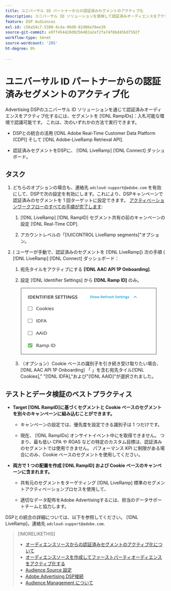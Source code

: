```yaml
---
title: ユニバーサル ID パートナーからの認証済みセグメントのアクティブ化
description: ユニバーサル ID ソリューションを使用して認証済みオーディエンスをアクティブ化する方法について説明します。
feature: DSP Audiences
exl-id: c56a54c7-5300-4cda-96d0-82d86e76ee39
source-git-commit: e9ff454428d0256402a2ef2fa74f8bd45bd7592f
workflow-type: tm+mt
source-wordcount: '285'
ht-degree: 0%

---
```


# ユニバーサル ID パートナーからの認証済みセグメントのアクティブ化

Advertising DSPのユニバーサル ID ソリューションを通じて認証済みオーディエンスをアクティブ化するには、セグメントを [!DNL RampIDs]：入札可能な環境で認識可能です。 これは、次のいずれかの方法で実行できます。

* DSPとの統合の活用 [!DNL Adobe Real-Time Customer Data Platform (CDP)] そして [!DNL Adobe-LiveRamp Retrieval API].

* 認証済みセグメントをDSPに、 [!DNL LiveRamp] [!DNL Connect] ダッシュボード。

## タスク

1. どちらのオプションの場合も、連絡先 `adcloud-support@adobe.com` を有効にして、DSPで次の設定を有効にします。これにより、DSPキャンペーンで認証済みのセグメントを 1 回ターゲットに設定できます。 [アクティベーションワークフローのすべての手順が完了します](source-adobe-rtcdp.md):

   1. [!DNL LiveRamp] [!DNL RampID] セグメント共有の前のキャンペーンの設定 [!DNL Real-Time CDP].

   1. アカウントレベルの「[!UICONTROL LiveRamp segments]&quot;オプション。

1. ( ユーザーが手動で、認証済みのセグメントを [!DNL LiveRamp]) 次の手順 ( [!DNL LiveRamp] [!DNL Connect] ダッシュボード：

   1. 宛先タイルをアクティブにする **[!DNL AAC API 1P Onboarding]**.

   1. 設定 [!DNL Identifier Settings] から **[!DNL Ramp ID]** のみ。

      ![識別子の設定](/help/dsp/assets/liveramp-tile-settings.png)

   1. （オプション）Cookie ベースの識別子を引き続き受け取りたい場合、 [!DNL AAC API 1P Onboarding] 「 」を含む宛先タイル[!DNL Cookies],&quot; &quot;[!DNL IDFA],&quot;および&quot;[!DNL AAID]&quot;が選択されました。

## テストとデータ検証のベストプラクティス

* **Target [!DNL RampID]に基づくセグメントと Cookie ベースのセグメントを別々のキャンペーンに組み込むことができます。**

   * キャンペーンの設定では、優先度を設定できる識別子は 1 つだけです。

   * 現在、 [!DNL RampIDs] オンサイトイベント中にを取得できません。 つまり、最も低い CPA や ROAS などの特定のカスタム目標は、認証済みのセグメントでは使用できません。 パフォーマンス KPI に制限がある場合にのみ、Cookie ベースのセグメントを使用してください。

* **両方で 1 つの配置を作成 [!DNL RampID] および Cookie ベースのキャンペーンに含まれます。**

   * 共有元のセグメントをターゲティング [!DNL LiveRamp] 標準のセグメントアクティベーションプロセスを使用して、

   * 適切なデータ配布をAdobe Advertisingするには、担当のデータサポートチームと協力します。

DSPとの統合の詳細については、以下を参照してください。 [!DNL LiveRamp]，連絡先 `adcloud-support@adobe.com`.

>[!MORELIKETHIS]
>
>* [オーディエンスソースからの認証済みセグメントのアクティブ化について](source-about.md)
>* [オーディエンスソースを作成してファーストパーティオーディエンスをアクティブ化する](source-create.md)
>* [Audience Source 設定](source-settings.md)
>* [Adobe Advertising DSP接続](https://experienceleague.adobe.com/docs/experience-platform/destinations/catalog/advertising/adobe-advertising-cloud-connection.html)
>* [Audience Management について](/help/dsp/audiences/audience-about.md)

